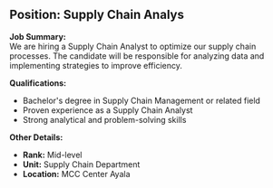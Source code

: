 ## **Position: Supply Chain Analys**

**Job Summary:**  
We are hiring a Supply Chain Analyst to optimize our supply chain processes. The candidate will be responsible for analyzing data and implementing strategies to improve efficiency.

**Qualifications:**  
- Bachelor's degree in Supply Chain Management or related field
- Proven experience as a Supply Chain Analyst
- Strong analytical and problem-solving skills

**Other Details:**
- **Rank:** Mid-level
- **Unit:** Supply Chain Department
- **Location:** MCC Center Ayala